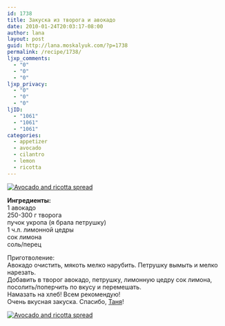 ```yaml
---
id: 1738
title: Закуска из творога и авокадо
date: 2010-01-24T20:03:17-08:00
author: lana
layout: post
guid: http://lana.moskalyuk.com/?p=1738
permalink: /recipe/1738/
ljxp_comments:
  - "0"
  - "0"
  - "0"
ljxp_privacy:
  - "0"
  - "0"
  - "0"
ljID:
  - "1061"
  - "1061"
  - "1061"
categories:
  - appetizer
  - avocado
  - cilantro
  - lemon
  - ricotta
---
```

<a class="flickr-image alignnone" title="Avocado and ricotta spread" href="http://www.flickr.com/photos/67405678@N00/4301962033/" target="_blank"><img src="http://farm5.static.flickr.com/4001/4301962033_fbd91d8fa1.jpg" alt="Avocado and ricotta spread" /></a>

**Ингредиенты:**  
1 авокадо  
250-300 г творога  
пучок укропа (я брала петрушку)  
1 ч.л. лимонной цедры  
сок лимона  
соль/перец

Приготволение:  
Авокадо очистить, мякоть мелко нарубить. Петрушку вымыть и мелко нарезать.  
Добавить в творог авокадо, петрушку, лимонную цедру сок лимона, посолить/поперчить по вкусу и перемешать.  
Намазать на хлеб! Всем рекомендую!  
Очень вкусная закуска. Спасибо, [Таня](http://olsanka.livejournal.com/15178.html#cutid1)!

<a class="flickr-image alignnone" title="Avocado and ricotta spread" href="http://www.flickr.com/photos/67405678@N00/4301962283/" target="_blank"><img src="http://farm3.static.flickr.com/2720/4301962283_cc5a90cee1.jpg" alt="Avocado and ricotta spread" /></a>
